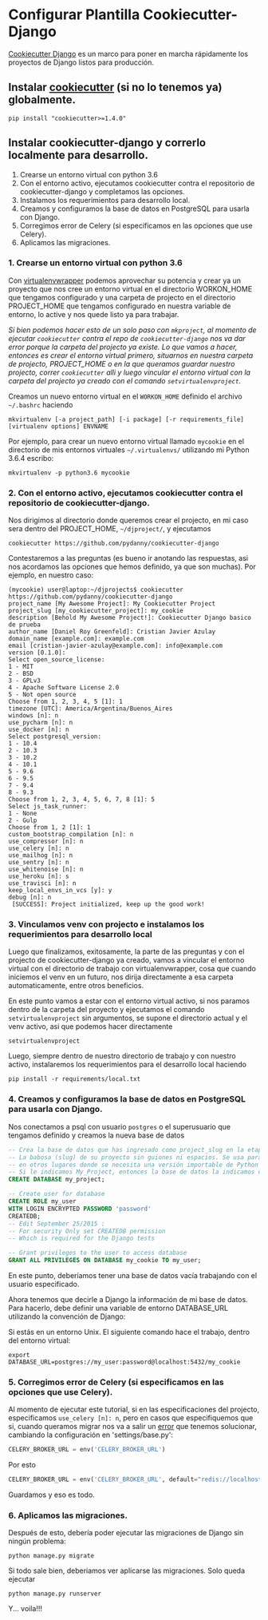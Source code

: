 # Configurar Plantilla Cookiecutter-Django

[Cookiecutter Django](https://github.com/pydanny/cookiecutter-django) es un marco para poner en marcha rápidamente los proyectos de Django listos para producción.

## Instalar [cookiecutter](https://github.com/audreyr/cookiecutter) (si no lo tenemos ya) globalmente.

```console
pip install "cookiecutter>=1.4.0"
```

## Instalar cookiecutter-django y correrlo localmente para desarrollo.

1. Crearse un entorno virtual con python 3.6
2. Con el entorno activo, ejecutamos cookiecutter contra el repositorio de cookiecutter-django y completamos las opciones.
3. Instalamos los requerimientos para desarrollo local.
4. Creamos y configuramos la base de datos en PostgreSQL para usarla con Django.
5. Corregimos error de Celery (si especificamos en las opciones que use Celery).
6. Aplicamos las migraciones.

### 1. Crearse un entorno virtual con python 3.6

Con [virtualenvwrapper](https://virtualenvwrapper.readthedocs.io/en/latest/projects.html) podemos aprovechar su potencia y crear ya un proyecto que nos cree un entorno virtual en el directorio WORKON_HOME que tengamos configurado y una carpeta de projecto en el directorio PROJECT_HOME que tengamos configurado en nuestra variable de entorno, lo active y nos quede listo ya para trabajar.

*Si bien podemos hacer esto de un solo paso con `mkproject`, al momento de ejecutar `cookiecutter` contra el repo de `cookiecutter-django` nos va dar error porque la carpeta del projecto ya existe. Lo que vamos a hacer, entonces es crear el entorno virtual primero, situarnos en nuestra carpeta de projecto, PROJECT_HOME o en la que queramos guardar nuestro projecto, correr `cookiecutter` alli y luego vincular el entorno virtual con la carpeta del projecto ya creado con el comando `setvirtualenvproject`.*

Creamos un nuevo entorno virtual en el `WORKON_HOME` definido el archivo `~/.bashrc` haciendo

```console
mkvirtualenv [-a project_path] [-i package] [-r requirements_file] [virtualenv options] ENVNAME
```

Por ejemplo, para crear un nuevo entorno virtual llamado `mycookie` en el directorio de mis entornos virtuales `~/.virtualenvs/` utilizando mi Python 3.6.4 escribo:

```console
mkvirtualenv -p python3.6 mycookie
```

### 2. Con el entorno activo, ejecutamos cookiecutter contra el repositorio de cookiecutter-django.

Nos dirigimos al directorio donde queremos crear el projecto, en mi caso sera dentro del PROJECT_HOME, `~/djproject/`, y ejecutamos

```console
cookiecutter https://github.com/pydanny/cookiecutter-django
```

Contestaremos a las preguntas (es bueno ir anotando las respuestas, asi nos acordamos las opciones que hemos definido, ya que son muchas). Por ejemplo, en nuestro caso:

```console
(mycookie) user@laptop:~/djprojects$ cookiecutter https://github.com/pydanny/cookiecutter-django
project_name [My Awesome Project]: My Cookiecutter Project
project_slug [my_cookiecutter_project]: my_cookie           
description [Behold My Awesome Project!]: Cookiecutter Django basico de prueba
author_name [Daniel Roy Greenfeld]: Cristian Javier Azulay
domain_name [example.com]: example.com
email [cristian-javier-azulay@example.com]: info@example.com
version [0.1.0]: 
Select open_source_license:
1 - MIT
2 - BSD
3 - GPLv3
4 - Apache Software License 2.0
5 - Not open source
Choose from 1, 2, 3, 4, 5 [1]: 1
timezone [UTC]: America/Argentina/Buenos_Aires
windows [n]: n
use_pycharm [n]: n
use_docker [n]: n
Select postgresql_version:
1 - 10.4
2 - 10.3
3 - 10.2
4 - 10.1
5 - 9.6
6 - 9.5
7 - 9.4
8 - 9.3
Choose from 1, 2, 3, 4, 5, 6, 7, 8 [1]: 5
Select js_task_runner:
1 - None
2 - Gulp
Choose from 1, 2 [1]: 1
custom_bootstrap_compilation [n]: n
use_compressor [n]: n
use_celery [n]: n
use_mailhog [n]: n
use_sentry [n]: n
use_whitenoise [n]: n
use_heroku [n]: s
use_travisci [n]: n
keep_local_envs_in_vcs [y]: y
debug [n]: n
 [SUCCESS]: Project initialized, keep up the good work!
```

### 3. Vinculamos venv con projecto e instalamos los requerimientos para desarrollo local

Luego que finalizamos, exitosamente, la parte de las preguntas y con el projecto de cookiecutter-django ya creado, vamos a vincular el entorno virtual con el directorio de trabajo con virtualenvwrapper, cosa que cuando iniciemos el venv en un futuro, nos dirija directamente a esa carpeta automaticamente, entre otros beneficios.

En este punto vamos a estar con el entorno virtual activo, si nos paramos dentro de la carpeta del proyecto y ejecutamos el comando `setvirtualenvproject` sin argumentos, se supone el directorio actual y el venv activo, asi que podemos hacer directamente 

```console
setvirtualenvproject
```

Luego, siempre dentro de nuestro directorio de trabajo y con nuestro  activo, instalaremos los requerimientos para el desarrollo local haciendo

```console
pip install -r requirements/local.txt
```

### 4. Creamos y configuramos la base de datos en PostgreSQL para usarla con Django.

Nos conectamos a psql con usuario `postgres` o el superusuario que tengamos definido y creamos la nueva base de datos

```sql
-- Crea la base de datos que has ingresado como project_slug en la etapa de configuración.
-- La babosa (slug) de su proyecto sin guiones ni espacios. Se usa para nombrar su repositorio y
-- en otros lugares donde se necesita una versión importable de Python del nombre de su proyecto.
-- Si le indicamos My_Project, entonces la base de datos la indicamos como my_project
CREATE DATABASE my_project;

-- Create user for database
CREATE ROLE my_user 
WITH LOGIN ENCRYPTED PASSWORD 'password' 
CREATEDB;
-- Edit September 25/2015 : 
-- For security Only set CREATEDB permission
-- Which is required for the Django tests

-- Grant privileges to the user to access database
GRANT ALL PRIVILEGES ON DATABASE my_cookie TO my_user;
```
En este punto, deberíamos tener una base de datos vacía trabajando con el usuario especificado.

Ahora tenemos que decirle a Django la información de mi base de datos. Para hacerlo, debe definir una variable de entorno DATABASE_URL utilizando la convención de Django:

Si estás en un entorno Unix. El siguiente comando hace el trabajo, dentro del entorno virtual:

```console
export DATABASE_URL=postgres://my_user:password@localhost:5432/my_cookie
```

### 5. Corregimos error de Celery (si especificamos en las opciones que use Celery).

Al momento de ejecutar este tutorial, si en las especificaciones del projecto, especificamos `use_celery [n]: n`, pero en casos que especifiquemos que si, cuando queramos migrar nos va a salir un [error](https://github.com/pydanny/cookiecutter-django/issues/1741) que tenemos solucionar, cambiando la configuración en 'settings/base.py':

```python
CELERY_BROKER_URL = env('CELERY_BROKER_URL') 
```

Por esto

```python
CELERY_BROKER_URL = env('CELERY_BROKER_URL', default="redis://localhost:6379")
```

Guardamos y eso es todo.

### 6. Aplicamos las migraciones.

Después de esto, debería poder ejecutar las migraciones de Django sin ningún problema:

```console
python manage.py migrate
```

Si todo sale bien, deberiamos ver aplicarse las migraciones. Solo queda ejecutar

```console
python manage.py runserver
```

Y... voila!!!
